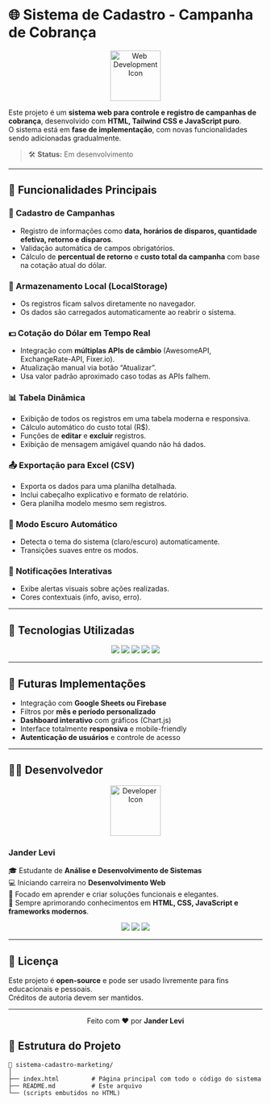 # 🌐 Sistema de Cadastro - Campanha de Cobrança

<p align="center">
  <img src="https://cdn-icons-png.flaticon.com/512/2721/2721298.png" alt="Web Development Icon" width="100"/>
</p>

Este projeto é um **sistema web para controle e registro de campanhas de cobrança**, desenvolvido com **HTML, Tailwind CSS e JavaScript puro**.  
O sistema está em **fase de implementação**, com novas funcionalidades sendo adicionadas gradualmente.

> 🛠️ **Status:** Em desenvolvimento

---

## 🚀 Funcionalidades Principais

### 📝 Cadastro de Campanhas
- Registro de informações como **data, horários de disparos, quantidade efetiva, retorno e disparos**.  
- Validação automática de campos obrigatórios.  
- Cálculo de **percentual de retorno** e **custo total da campanha** com base na cotação atual do dólar.

### 💾 Armazenamento Local (LocalStorage)
- Os registros ficam salvos diretamente no navegador.  
- Os dados são carregados automaticamente ao reabrir o sistema.

### 💵 Cotação do Dólar em Tempo Real
- Integração com **múltiplas APIs de câmbio** (AwesomeAPI, ExchangeRate-API, Fixer.io).  
- Atualização manual via botão “Atualizar”.  
- Usa valor padrão aproximado caso todas as APIs falhem.

### 📊 Tabela Dinâmica
- Exibição de todos os registros em uma tabela moderna e responsiva.  
- Cálculo automático do custo total (R$).  
- Funções de **editar** e **excluir** registros.  
- Exibição de mensagem amigável quando não há dados.

### 📤 Exportação para Excel (CSV)
- Exporta os dados para uma planilha detalhada.  
- Inclui cabeçalho explicativo e formato de relatório.  
- Gera planilha modelo mesmo sem registros.

### 🌙 Modo Escuro Automático
- Detecta o tema do sistema (claro/escuro) automaticamente.  
- Transições suaves entre os modos.

### 🔔 Notificações Interativas
- Exibe alertas visuais sobre ações realizadas.  
- Cores contextuais (info, aviso, erro).

---

## 🧠 Tecnologias Utilizadas

<p align="center">
  <img src="https://img.shields.io/badge/HTML5-E34F26?style=for-the-badge&logo=html5&logoColor=white"/>
  <img src="https://img.shields.io/badge/Tailwind_CSS-06B6D4?style=for-the-badge&logo=tailwindcss&logoColor=white"/>
  <img src="https://img.shields.io/badge/JavaScript-F7DF1E?style=for-the-badge&logo=javascript&logoColor=black"/>
  <img src="https://img.shields.io/badge/API-009688?style=for-the-badge&logo=api&logoColor=white"/>
  <img src="https://img.shields.io/badge/LocalStorage-4B5563?style=for-the-badge&logo=google-chrome&logoColor=white"/>
</p>

---

## 🔮 Futuras Implementações
- Integração com **Google Sheets ou Firebase**  
- Filtros por **mês e período personalizado**  
- **Dashboard interativo** com gráficos (Chart.js)  
- Interface totalmente **responsiva** e mobile-friendly  
- **Autenticação de usuários** e controle de acesso  

---

## 👨‍💻 Desenvolvedor

<p align="center">
  <img src="https://cdn-icons-png.flaticon.com/512/1055/1055687.png" width="100" alt="Developer Icon"/>
</p>

### **Jander Levi**
🎓 Estudante de **Análise e Desenvolvimento de Sistemas**  
💻 Iniciando carreira no **Desenvolvimento Web**  
🚀 Focado em aprender e criar soluções funcionais e elegantes.  
📅 Sempre aprimorando conhecimentos em **HTML, CSS, JavaScript e frameworks modernos**.  

<p align="center">
  <a href="#"><img src="https://img.shields.io/badge/GitHub-181717?style=for-the-badge&logo=github&logoColor=white"/></a>
  <a href="#"><img src="https://img.shields.io/badge/LinkedIn-0A66C2?style=for-the-badge&logo=linkedin&logoColor=white"/></a>
  <a href="#"><img src="https://img.shields.io/badge/Portfólio-5D5CDE?style=for-the-badge&logo=vercel&logoColor=white"/></a>
</p>

---

## 🧾 Licença
Este projeto é **open-source** e pode ser usado livremente para fins educacionais e pessoais.  
Créditos de autoria devem ser mantidos.

---

<p align="center">
  Feito com ❤️ por <b>Jander Levi</b>
</p>

## 🧩 Estrutura do Projeto
```text
📁 sistema-cadastro-marketing/
│
├── index.html         # Página principal com todo o código do sistema
├── README.md          # Este arquivo
└── (scripts embutidos no HTML)

